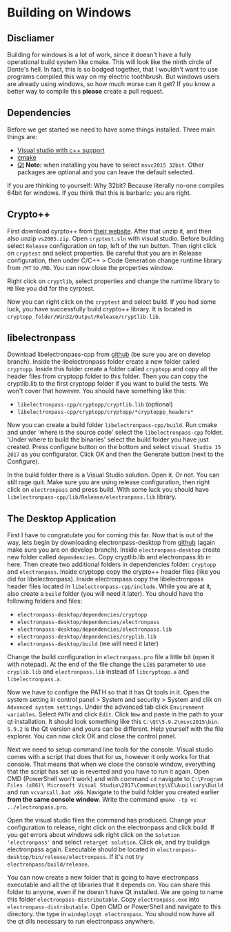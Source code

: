 # Building on Windows
## Discliamer
Building for windows is a lot of work, since it doesn't have a fully operational build system like cmake. This will look like the ninth circle of Dante's hell. In fact, this is so bodged together, that I wouldn't want to use programs compiled this way on my electric toothbrush. But windows users are already using windows, so how much worse can it get? If you know a better way to compile this **please** create a pull request.

## Dependencies
Before we get started we need to have some things installed. Three main things are:
- [Visual studio with c++ support](https://www.visualstudio.com/)
- [cmake](https://cmake.org/)
- [Qt](https://www1.qt.io/download-open-source/) **Note:** when installing you have to select `msvc2015 32bit`. Other packages are optional and you can leave the default selected.

If you are thinking to yourself: Why 32bit? Because literally no-one compiles 64bit for windows. If you think that this is barbaric: you are right.

## Crypto++
First download cyrpto++ from [their website](https://www.cryptopp.com/#download). After that unzip it, and then also unzip `vs2005.zip`. Open `cryptest.sln` with visual studio. Before building select `Release` configuration on top, left of the run button. Then right click on `cryptest` and select properties. Be careful that you are in Release configuration, then under C/C++ > Code Generation change runtime library from `/MT` to `/MD`. You can now close the properties window.

Right click on `cryptlib`, select properties and change the runtime library to `MD` like you did for the cyrptest.

Now you can right click on the `cryptest` and select build. If you had some luck, you have successfully build crypto++ library. It is located in `cryptopp_folder/Win32/Output/Release/cryptlib.lib`.

## libelectronpass
Download libelectronpass-cpp from [github](https://github.com/electronpass/libelectronpass-cpp/tree/develop) (be sure you are on develop branch). Inside the libelectronpass folder create a new folder called `cryptopp`. Inside this folder create a folder called `cryptopp` and copy all the header files from cryptopp folder to this folder. Then you can copy the cryptlib.lib to the first cryptopp folder if you want to build the tests. We won't cover that however. You should have something like this:
- `libelectronpass-cpp/cryptopp/cryptlib.lib` (optional)
- `libelectronpass-cpp/cryptopp/cryptopp/*cryptoppp_headers*`

Now you can create a build folder `libelectronpass-cpp/build`. Run cmake and under 'where is the source code' select the `libelectronpass-cpp` folder. 'Under where to build the binaries' select the build folder you have just created. Press configure button on the bottom and select `Visual Studio 15 2017` as you configurator. Click OK and then the Generate button (next to the Configure).

In the build folder there is a Visual Studio solution. Open it. Or not. You can still rage quit. Make sure you are using release configuration, then right click on `electronpass` and press build. With some luck you should have `libelectronpass-cpp/lib/Release/electronpass.lib` library.

## The Desktop Application
First I have to congratulate you for coming this far. Now that is out of the way, lets begin by downloading electronpass-desktop from [github](https://github.com/electronpass/electronpass-desktop/tree/develop) (again make sure you are on develop branch). Inside `electronpass-desktop` create new folder called `dependencies`. Copy cryptlib.lib and electronpass.lib in here. Then create two additional folders in dependencies folder: `cryptopp` and `electronpass`. Inside cryptopp copy the crypto++ header files (like you did for libelectronpass). Inside electronpass copy the libelectronpass header files located in `libelectronpass-cpp/include`. While you are at it, also create a `build` folder (you will need it later). You should have the following folders and files:
- `electronpass-desktop/dependencies/cryptopp`
- `electronpass-desktop/dependencies/electronpass`
- `electronpass-desktop/dependencies/electronpass.lib`
- `electronpass-desktop/dependencies/cryplib.lib`
- `electronpass-desktop/build` (we will need it later)

Change the build configuration in `electronpass.pro` file a little bit (open it with notepad). At the end of the file change the `LIBS` parameter to use `cryplib.lib` and `electronpass.lib` instead of `libcryptopp.a` and `libelectronpass.a`.

Now we have to configre the PATH so that it has Qt tools in it. Open the system setting in control panel > System and security > System and clik on `Advanced system settings`. Under the advanced tab click `Environment variables`. Select `PATH` and click `Edit`. Click `New` and paste in the path to your qt installation. It should look something like this `C:\Qt\5.9.2\msvc2015\bin`. `5.9.2` is the Qt version and yours can be different. Help yourself with the file explorer. You can now click OK and close the control panel.

Next we need to setup command line tools for the console. Visual studio comes with a script that does that for us, however it only works for that console. That means that when we close the console window, everything that the script has set up is reverted and you have to run it again. Open CMD (PowerShell won't work) and with command `cd` navigate to `C:\Program Files (x86)\ Microsoft Visual Studio\2017\Community\VC\Auxiliary\Build` and run `vcvarsall.bat x86`. Navigate to the build folder you created earlier **from the same console window**. Write the command `qmake -tp vc ../electronpass.pro`.

Open the visual studio files the command has produced. Change your configuration to release, right click on the electronpass and click build. If you get errors about windows sdk right click on the `Solution 'electronpass'` and select `retarget solution`. Click ok, and try buildign electronpass again. Executable should be located in `electronpass-desktop/bin/release/electronpass`. If it's not try `electronpass/build/release`.

You can now create a new folder that is going to have electronpass executable and all the qt libraries that it depends on. You can share this folder to anyone, even if he doesn't have Qt installed. We are going to name this folder `electronpass-distributable`. Copy `electronpass.exe` into `electronpass-distributable`. Open CMD or PowerShell and navigate to this directory. the type in `windeployqt electronpass`. You should now have all the qt dlls necessary to run electronpass anywhere.
